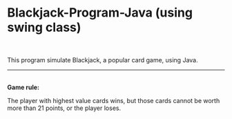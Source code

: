 # Blackjack-Program-Java (using swing class)

<br/>

This program simulate Blackjack, a popular card game, using Java. 

<hr/>
<br>
<strong>Game rule:</strong>
<p>
The player with highest value cards wins, but those cards cannot be worth more than 21 points, or the player loses.
</p>
